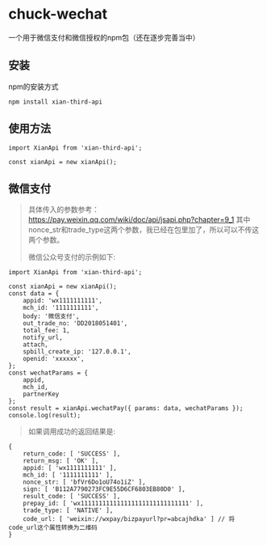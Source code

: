 # chuck-wechat
一个用于微信支付和微信授权的npm包（还在逐步完善当中）
## 安装
npm的安装方式

    npm install xian-third-api
## 使用方法

    import XianApi from 'xian-third-api';

    const xianApi = new xianApi();


## 微信支付

> 具体传入的参数参考：https://pay.weixin.qq.com/wiki/doc/api/jsapi.php?chapter=9_1
> 其中nonce_str和trade_type这两个参数，我已经在包里加了，所以可以不传这两个参数。
> 
> 微信公众号支付的示例如下:

    import XianApi from 'xian-third-api';

    const xianApi = new xianApi();
    const data = {
        appid: 'wx1111111111',
        mch_id: '1111111111',
        body: '微信支付',
        out_trade_no: 'DD2018051401',
        total_fee: 1,
        notify_url,
        attach,
        spbill_create_ip: '127.0.0.1',
        openid: 'xxxxxx',
    };
    const wechatParams = {
        appid,
        mch_id,
        partnerKey
    };
    const result = xianApi.wechatPay({ params: data, wechatParams });
    console.log(result);
> 如果调用成功的返回结果是:

    {
        return_code: [ 'SUCCESS' ],
        return_msg: [ 'OK' ],
        appid: [ 'wx1111111111' ],
        mch_id: [ '1111111111' ],
        nonce_str: [ 'bfVr6Do1oU74o1iZ' ],
        sign: [ 'B112A7790273FC9E55D6CF6803EB80D0' ],
        result_code: [ 'SUCCESS' ],
        prepay_id: [ 'wx111111111111111111111111111111' ],
        trade_type: [ 'NATIVE' ],
        code_url: [ 'weixin://wxpay/bizpayurl?pr=abcajhdka' ] // 将code_url这个属性转换为二维码
    }

